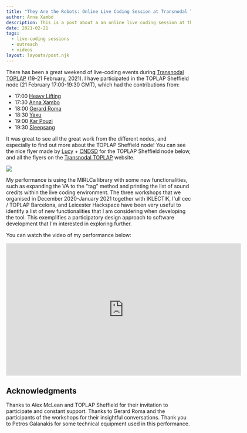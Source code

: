 ```yaml
---
title: "They Are the Robots: Online Live Coding Session at Transnodal TOPLAP – February 21, 2021"
author: Anna Xambó
description: This is a post about a an online live coding session at the Transnodal TOPLAP .
date: 2021-02-21
tags:
  - live-coding sessions
  - outreach
  - videos
layout: layouts/post.njk
---
```


There has been a great weekend of live-coding events during [Transnodal TOPLAP](https://transnodal.toplap.org/) (19-21 February, 2021). I have participated in the TOPLAP Sheffield node (21 February 17:00-19:30 GMT), which had the contributions from:

* 17:00 [Heavy Lifting](https://heavy-lifting.org/) 
* 17:30 [Anna Xambo](http://annaxambo.me/) 
* 18:00 [Gerard Roma](https://g-roma.github.io/) 
* 18:30 [Yaxu](https://slab.org/) 
* 19:00 [Kar Pouzi](https://www.helenpapaioannou.com/) 
* 19:30 [Sleepsang](https://sleepsang.com/)

It was great to see all the great work from the different nodes, and especially to find out more about the TOPLAP Sheffield node! You can see the nice flyer made by [Lucy](https://heavy-lifting.org/) + [CNDSD](https://malitzincortes.net/) for the TOPLAP Sheffield node below, and all the flyers on the [Transnodal TOPLAP](https://transnodal.toplap.org/) website.

<img src="../../img/transnodal-toplap-sheffield-2021.jpg" class="responsive"  />

My performance is using the MIRLCa library with some new functionalities, such as expanding the VA to the "tag" method and printing the list of sound credits within the live coding environment. The three workshops that we organised in December 2020-January 2021 together with IKLECTIK, l'ull cec / TOPLAP Barcelona, and Leicester Hackspace have been very useful to identify a list of new functionalities that I am considering when developing the tool. This exemplifies a participatory design approach to software development that I'm interested in exploring further. 

You can watch the video of my performance below:

<iframe title="vimeo-player" src="https://player.vimeo.com/video/515416972" width="640" height="360" frameborder="0" allowfullscreen></iframe>

## Acknowledgments

Thanks to Alex McLean and TOPLAP Sheffield for their invitation to participate and constant support. Thanks to Gerard Roma and the participants of the workshops for their insightful conversations. Thank you to Petros Galanakis for some technical equipment used in this performance. 